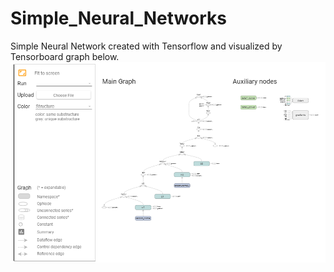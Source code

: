 # Simple_Neural_Networks

Simple Neural Network created with Tensorflow and visualized by Tensorboard graph below.
![alt text](https://github.com/Asav7/Simple_Neural_Networks/blob/master/imgs/7.png)
